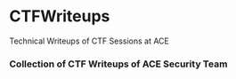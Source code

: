 # CTFWriteups
Technical Writeups of CTF Sessions at ACE
 ### Collection of CTF Writeups of ACE Security Team
 
